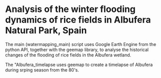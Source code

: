 # Analysis of the winter flooding dynamics of rice fields in Albufera Natural Park, Spain

The main (watermapping_main) script uses Google Earth Engine from the python API, together with the geemap library, to analyse the historical changes of the flooding of rice fields in the Albufera wetland.

The "Albufera_timelapse uses geemap to create a timelapse of Albufera during srping season from the 80's.
